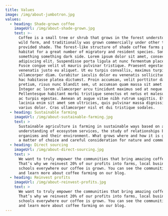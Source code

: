 ```yaml
---
title: Values
image: /img/about-jumbotron.jpg
values:
  - heading: Shade-grown coffee
    imageUrl: /img/about-shade-grown.jpg
    text: >-
      Coffee is a small tree or shrub that grows in the forest understory in its
      wild form, and traditionally was grown commercially under other trees that
      provided shade. The forest-like structure of shade coffee farms provides
      habitat for a great number of migratory and resident species. Something
      something something dark side. Lorem ipsum dolor sit amet, consectetur
      adipiscing elit. Suspendisse porta ligula at nunc fermentum placerat.
      Fusce congue velit ut mauris pulvinar tristique. Praesent egestas
      venenatis justo eu aliquet. Ut eu turpis convallis, maximus turpis sed,
      ullamcorper diam. Curabitur iaculis dolor eu venenatis sollicitudin. In
      hac habitasse platea dictumst. Proin accumsan, velit porttitor dapibus
      pretium, risus nunc blandit sem, ut accumsan quam massa sit amet diam.
      Integer ac lorem ullamcorper arcu tincidunt maximus sed at neque.
      Pellentesque habitant morbi tristique senectus et netus et malesuada fames
      ac turpis egestas. Aenean at augue vitae nibh rutrum sagittis. Etiam
      lacinia enim sit amet sem ultricies, quis pulvinar massa dignissim. Nam id
      varius dolor. Cras ullamcorper nisl et dui tristique sodales.
  - heading: Sustainable farming
    imageUrl: /img/about-sustainable-farming.jpg
    text: >
      Sustainable agriculture is farming in sustainable ways based on an
      understanding of ecosystem services, the study of relationships between
      organisms and their environment. What grows where and how it is grown are
      a matter of choice and careful consideration for nature and communities.
  - heading: Direct sourcing
    imageUrl: /img/about-direct-sourcing.jpg
    text: >
      We want to truly empower the communities that bring amazing coffee to you.
      That’s why we reinvest 20% of our profits into farms, local businesses and
      schools everywhere our coffee is grown. You can see the communities grow
      and learn more about coffee farming on our blog.
  - heading: Reinvest profits
    imageUrl: /img/about-reinvest-profits.jpg
    text: >
      We want to truly empower the communities that bring amazing coffee to you.
      That’s why we reinvest 20% of our profits into farms, local businesses and
      schools everywhere our coffee is grown. You can see the communities grow
      and learn more about coffee farming on our blog.
---
```


